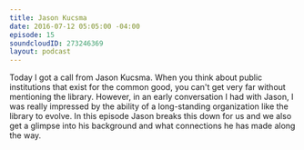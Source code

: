 ```yaml
---
title: Jason Kucsma
date: 2016-07-12 05:05:00 -04:00
episode: 15
soundcloudID: 273246369
layout: podcast
---
```


Today I got a call from Jason Kucsma. When you think about public institutions that exist for the common good, you can't get very far without mentioning the library. However, in an early conversation I had with Jason, I was really impressed by the ability of a long-standing organization like the library to evolve. In this episode Jason breaks this down for us and we also get a glimpse into his background and what connections he has made along the way.